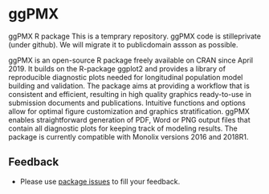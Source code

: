 # ggPMX

ggPMX R package
This is a temprary repository. ggPMX code is stilleprivate (under github). We will migrate it to publicdomain assson as possible.

ggPMX is an open-source R package freely available on CRAN since April 2019. It builds on the R-package ggplot2 and provides a library of reproducible diagnostic plots needed for longitudinal population model building and validation. The package aims at providing a workflow that is consistent and efficient, resulting in high quality graphics ready-to-use in submission documents and publications. Intuitive functions and options allow for optimal figure customization and graphics stratification. ggPMX enables straightforward generation of PDF, Word or PNG output files that contain all diagnostic plots for keeping track of modeling results. The package is currently compatible with Monolix versions 2016 and 2018R1.

## Feedback

- Please use [ package issues](https://github.com/ggPMXdevelopment/ggPMX/issues) to fill your feedback.

